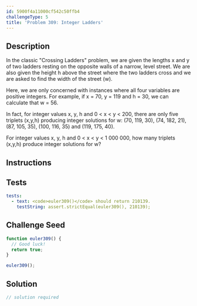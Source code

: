 ```yaml
---
id: 5900f4a11000cf542c50ffb4
challengeType: 5
title: 'Problem 309: Integer Ladders'
---
```


## Description
<section id='description'>
In the classic "Crossing Ladders" problem, we are given the lengths x and y of two ladders resting on the opposite walls of a narrow, level street. We are also given the height h above the street where the two ladders cross and we are asked to find the width of the street (w).



Here, we are only concerned with instances where all four variables are positive integers.
For example, if x = 70, y = 119 and h = 30, we can calculate that w = 56.

In fact, for integer values x, y, h and 0 < x < y < 200, there are only five triplets (x,y,h) producing integer solutions for w:
(70, 119, 30), (74, 182, 21), (87, 105, 35), (100, 116, 35) and (119, 175, 40).

For integer values x, y, h and 0 < x < y < 1 000 000, how many triplets (x,y,h) produce integer solutions for w?
</section>

## Instructions
<section id='instructions'>

</section>

## Tests
<section id='tests'>

```yml
tests:
  - text: <code>euler309()</code> should return 210139.
    testString: assert.strictEqual(euler309(), 210139);

```

</section>

## Challenge Seed
<section id='challengeSeed'>

<div id='js-seed'>

```js
function euler309() {
  // Good luck!
  return true;
}

euler309();
```

</div>



</section>

## Solution
<section id='solution'>

```js
// solution required
```

</section>
